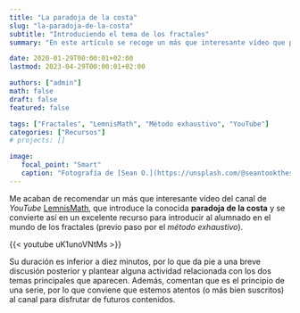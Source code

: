 ```yaml
---
title: "La paradoja de la costa"
slug: "la-paradoja-de-la-costa"
subtitle: "Introduciendo el tema de los fractales"
summary: "En este artículo se recoge un más que interesante vídeo que podemos utilizar en el aula para introducir el método exhaustivo y el tema de los fractales."

date: 2020-01-29T00:00:01+02:00
lastmod: 2023-04-29T00:00:01+02:00

authors: ["admin"]
math: false
draft: false
featured: false

tags: ["Fractales", "LemnisMath", "Método exhaustivo", "YouTube"]
categories: ["Recursos"]
# projects: []

image:
   focal_point: "Smart"
   caption: "Fotografía de [Sean O.](https://unsplash.com/@seantookthese), disponible en [Unsplash](https://unsplash.com/photos/KMn4VEeEPR8)."
---
```


Me acaban de recomendar un más que interesante vídeo del canal de *YouTube* [LemnisMath](https://www.youtube.com/channel/UC-ihtKdODqNE7iPISJD3DnA), que introduce la conocida **paradoja de la costa** y se convierte así en un excelente recurso para introducir al alumnado en el mundo de los fractales (previo paso por el *método exhaustivo*). 

{{< youtube uK1unoVNtMs >}}

Su duración es inferior a diez minutos, por lo que da pie a una breve discusión posterior y plantear alguna actividad relacionada con los dos temas principales que aparecen. Además, comentan que es el principio de una serie, por lo que conviene que estemos atentos (o más bien suscritos) al canal para disfrutar de futuros contenidos.
